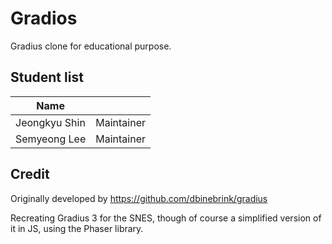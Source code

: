 # Gradios

Gradius clone for educational purpose.

## Student list

| Name         |            |
|--------------|------------|
| Jeongkyu Shin| Maintainer |
| Semyeong Lee| Maintainer |

## Credit

Originally developed by https://github.com/dbinebrink/gradius

Recreating Gradius 3 for the SNES, though of course a simplified version of it in JS, using the Phaser library.

